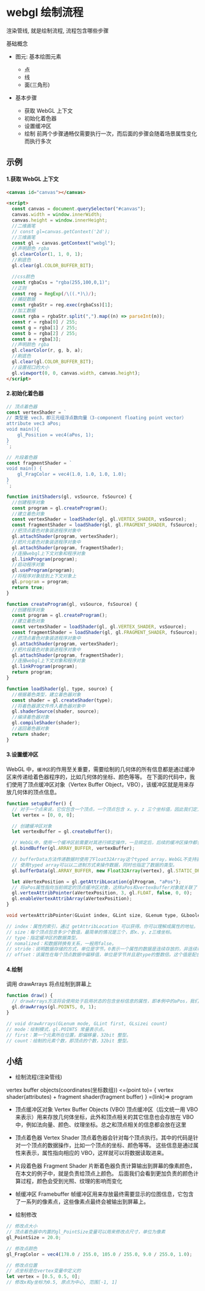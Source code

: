 # webgl 绘制流程

渲染管线, 就是绘制流程, 流程包含哪些步骤

基础概念

- 图元: 基本绘图元素

  - 点
  - 线
  - 面(三角形)

- 基本步骤
  - 获取 WebGL 上下文
  - 初始化着色器
  - 设置缓冲区
  - 绘制
    前两个步骤通畅仅需要执行一次，而后面的步骤会随着场景属性变化而执行多次

## 示例

#### 1.获取 WebGL 上下文

```html
<canvas id="canvas"></canvas>

<script>
  const canvas = document.querySelector("#canvas");
  canvas.width = window.innerWidth;
  canvas.height = window.innerHeight;
  //二维画笔
  // const gl=canvas.getContext('2d');
  //三维画笔
  const gl = canvas.getContext("webgl");
  //声明颜色 rgba
  gl.clearColor(1, 1, 0, 1);
  //刷底色
  gl.clear(gl.COLOR_BUFFER_BIT);

  //css颜色
  const rgbaCss = "rgba(255,100,0,1)";
  //正则
  const reg = RegExp(/\((.*)\)/);
  //捕捉数据
  const rgbaStr = reg.exec(rgbaCss)[1];
  //加工数据
  const rgba = rgbaStr.split(",").map((n) => parseInt(n));
  const r = rgba[0] / 255;
  const g = rgba[1] / 255;
  const b = rgba[2] / 255;
  const a = rgba[3];
  //声明颜色 rgba
  gl.clearColor(r, g, b, a);
  //刷底色
  gl.clear(gl.COLOR_BUFFER_BIT);
  //设置视口的大小
  gl.viewport(0, 0, canvas.width, canvas.height);
</script>
```

#### 2.初始化着色器

```js
// 顶点着色器
const vertexShader = `
// 类型是 vec3，即三元组浮点数向量（3-component floating point vector）
attribute vec3 aPos;
void main(){
    gl_Position = vec4(aPos, 1);
}
`;

// 片段着色器
const fragmentShader = `
void main() {
    gl_FragColor = vec4(1.0, 1.0, 1.0, 1.0);
}
`;

function initShaders(gl, vsSource, fsSource) {
  //创建程序对象
  const program = gl.createProgram();
  //建立着色对象
  const vertexShader = loadShader(gl, gl.VERTEX_SHADER, vsSource);
  const fragmentShader = loadShader(gl, gl.FRAGMENT_SHADER, fsSource);
  //把顶点着色对象装进程序对象中
  gl.attachShader(program, vertexShader);
  //把片元着色对象装进程序对象中
  gl.attachShader(program, fragmentShader);
  //连接webgl上下文对象和程序对象
  gl.linkProgram(program);
  //启动程序对象
  gl.useProgram(program);
  //将程序对象挂到上下文对象上
  gl.program = program;
  return true;
}

function createProgram(gl, vsSource, fsSource) {
  //创建程序对象
  const program = gl.createProgram();
  //建立着色对象
  const vertexShader = loadShader(gl, gl.VERTEX_SHADER, vsSource);
  const fragmentShader = loadShader(gl, gl.FRAGMENT_SHADER, fsSource);
  //把顶点着色对象装进程序对象中
  gl.attachShader(program, vertexShader);
  //把片段着色对象装进程序对象中
  gl.attachShader(program, fragmentShader);
  //连接webgl上下文对象和程序对象
  gl.linkProgram(program);
  return program;
}

function loadShader(gl, type, source) {
  //根据着色类型，建立着色器对象
  const shader = gl.createShader(type);
  //将着色器源文件传入着色器对象中
  gl.shaderSource(shader, source);
  //编译着色器对象
  gl.compileShader(shader);
  //返回着色器对象
  return shader;
}
```

#### 3.设置缓冲区

WebGL 中，`缓冲区`的作用至关重要，需要绘制的几何体的所有信息都是通过缓冲区来传递给着色器程序的，比如几何体的坐标、颜色等等。
在下面的代码中，我们使用了顶点缓冲区对象（Vertex Buffer Object，VBO），该缓冲区就是用来存放几何体的顶点信息。

```js
function setupBuffer() {
  // 对于一个点来说，它仅包含一个顶点，一个顶点包含 x、y、z 三个坐标值，因此我们定义的 vertex 数组包含三个元素：0、0、0。
  let vertex = [0, 0, 0];

  // 创建缓冲区对象
  let vertexBuffer = gl.createBuffer();

  // WebGL中，使用一个缓冲区前需要对其进行绑定操作，一旦绑定后，后续的缓冲区操作都会在当前绑定的缓冲区上进行，直到我们取消绑定或者绑定了其他的缓冲区对象
  gl.bindBuffer(gl.ARRAY_BUFFER, vertexBuffer);

  // bufferData方法传递数据时使用了Float32Array这个typed array，WebGL不支持直接使用JavaScript的原始数组类型。
  // 使用typed array可以以二进制方式来操作数据，同时也指定了数据的类型。
  gl.bufferData(gl.ARRAY_BUFFER, new Float32Array(vertex), gl.STATIC_DRAW);

  let aVertexPosition = gl.getAttribLocation(glProgram, "aPos");
  // 将aPos属性指向当前绑定的顶点缓冲区对象，这样aPos和vertexBuffer对象就关联了
  gl.vertexAttribPointer(aVertexPosition, 3, gl.FLOAT, false, 0, 0);
  gl.enableVertexAttribArray(aVertexPosition);
}
```

```c
void vertexAttribPointer(GLuint index, GLint size, GLenum type, GLboolean normalized, GLsizei stride, GLintptr offset);

// index：属性的索引，通过 getAttribLocation 可以获得。你可以理解成属性的地址。
// size：每个顶点包含多少个数值，最简单的情况是三个，即x、y、z三维坐标。
// type：指定缓冲区的数据类型。
// nomalized：和数据转换有关系，一般用false。
// stride：说明数据存储的方式，单位是字节。0表示一个属性的数据是连续存放的，非连续存放的情况我们后面会讲到。
// offset：该属性在每个顶点数据中偏移值，单位是字节并且是type的整数倍。这个值是配合stride一同使用的，0表示从头开始读取
```

#### 4.绘制

调用 drawArrays 将点绘制到屏幕上

```js
function draw() {
  // drawArrays方法将会使用处于启用状态的包含坐标信息的属性，即本例中的aPos，我们看到它在之前已经被启用并且指向包含顶点信息的VBO
  gl.drawArrays(gl.POINTS, 0, 1);
}

// void drawArrays(GLenum mode, GLint first, GLsizei count)
// mode：绘制模式，gl.POINTS 常量表示点。
// first：第一个元素所在位置，即偏移量，32bit 整型。
// count：绘制的元素个数，即顶点的个数，32bit 整型。
```

## 小结

- 绘制流程(渲染管线)

vertex buffer objects(coordinates(坐标数组)) <=(point to)= { vertex shader(attributes) + fragment shader(fragment buffer) } =(link)=> program

- 顶点缓冲区对象 Vertex Buffer Objects (VBO)
  顶点缓冲区（后文统一用 VBO 来表示）用来存放几何体坐标，此外和顶点相关的其它信息也会存放在 VBO 中，例如法向量、颜色、纹理坐标。总之和顶点相关的信息都会放在这里

- 顶点着色器 Vertex Shader
  顶点着色器会针对每个顶点执行。其中的代码是针对一个顶点的数据操作，比如一个顶点的坐标、颜色等等。
  这些信息是通过属性来表示，属性指向相应的 VBO，这样就可以将数据读取进来。

- 片段着色器 Fragment Shader
  片断着色器负责计算输出到屏幕的像素颜色，在本文的例子中，就是负责给顶点上颜色。
  后面我们会看到更加负责的颜色计算过程，颜色会受到光照、纹理的影响而变化

- 帧缓冲区 Framebuffer
  帧缓冲区用来存放最终需要显示的位图信息，它包含了一系列的像素点，这些像素点最终会被输出到屏幕上。

- 绘制修改

```js
// 修改点大小
// 顶点着色器中内置的gl_PointSize变量可以用来修改点尺寸，单位为像素
gl_PointSize = 20.0;

// 修改点颜色
gl_FragColor = vec4(178.0 / 255.0, 105.0 / 255.0, 9.0 / 255.0, 1.0);

// 修改点位置
// 点坐标是在vertex变量中定义的
let vertex = [0.5, 0.5, 0];
// 修改x和y坐标为0.5, 原点为中心, 范围[-1, 1]
```
